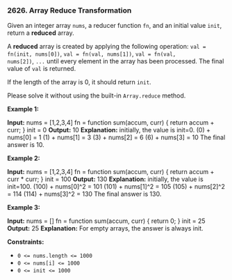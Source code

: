 ### 2626\. Array Reduce Transformation

Given an integer array `nums`, a reducer function `fn`, and an initial value `init`, return a **reduced** array.

A **reduced** array is created by applying the following operation: `val = fn(init, nums[0])`, `val = fn(val, nums[1])`, `val = fn(val, nums[2])`, `...` until every element in the array has been processed. The final value of `val` is returned.

If the length of the array is 0, it should return `init`.

Please solve it without using the built-in `Array.reduce` method.

**Example 1:**

**Input:** 
nums = \[1,2,3,4\]
fn = function sum(accum, curr) { return accum + curr; }
init = 0
**Output:** 10
**Explanation:**
initially, the value is init=0.
(0) + nums\[0\] = 1
(1) + nums\[1\] = 3
(3) + nums\[2\] = 6
(6) + nums\[3\] = 10
The final answer is 10.

**Example 2:**

**Input:** 
nums = \[1,2,3,4\]
fn = function sum(accum, curr) { return accum + curr \* curr; }
init = 100
**Output:** 130
**Explanation:**
initially, the value is init=100.
(100) + nums\[0\]^2 = 101
(101) + nums\[1\]^2 = 105
(105) + nums\[2\]^2 = 114
(114) + nums\[3\]^2 = 130
The final answer is 130.

**Example 3:**

**Input:** 
nums = \[\]
fn = function sum(accum, curr) { return 0; }
init = 25
**Output:** 25
**Explanation:** For empty arrays, the answer is always init.

**Constraints:**

*   `0 <= nums.length <= 1000`
*   `0 <= nums[i] <= 1000`
*   `0 <= init <= 1000`
